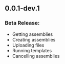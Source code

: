 ## 0.0.1-dev.1

### Beta Release:
- Getting assemblies
- Creating assemblies
- Uploading files
- Running templates
- Cancelling assemblies
